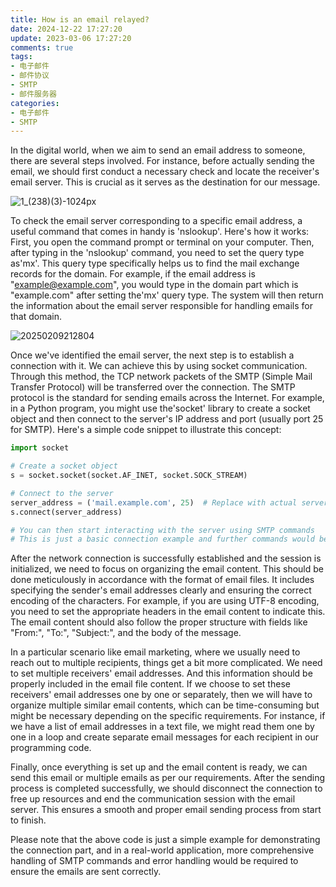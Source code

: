 ```yaml
---
title: How is an email relayed?
date: 2024-12-22 17:27:20
update: 2023-03-06 17:27:20
comments: true
tags:
- 电子邮件
- 邮件协议
- SMTP
- 邮件服务器
categories:
- 电子邮件
- SMTP
---
```



In the digital world, when we aim to send an email address to someone, there are several steps involved. For instance, before actually sending the email, we should first conduct a necessary check and locate the receiver's email server. This is crucial as it serves as the destination for our message.


![1_(238)(3)-1024px](https://s2.loli.net/2025/02/09/KgNuAh2tLGxF7MB.jpg)

To check the email server corresponding to a specific email address, a useful command that comes in handy is 'nslookup'. Here's how it works: First, you open the command prompt or terminal on your computer. Then, after typing in the 'nslookup' command, you need to set the query type as'mx'. This query type specifically helps us to find the mail exchange records for the domain. For example, if the email address is "example@example.com", you would type in the domain part which is "example.com" after setting the'mx' query type. The system will then return the information about the email server responsible for handling emails for that domain.

![20250209212804](https://s2.loli.net/2025/02/09/Kzp9rqIWTOLtehn.png)

Once we've identified the email server, the next step is to establish a connection with it. We can achieve this by using socket communication. Through this method, the TCP network packets of the SMTP (Simple Mail Transfer Protocol) will be transferred over the connection. The SMTP protocol is the standard for sending emails across the Internet. For example, in a Python program, you might use the'socket' library to create a socket object and then connect to the server's IP address and port (usually port 25 for SMTP). Here's a simple code snippet to illustrate this concept:

```python
import socket

# Create a socket object
s = socket.socket(socket.AF_INET, socket.SOCK_STREAM)

# Connect to the server
server_address = ('mail.example.com', 25)  # Replace with actual server address and port
s.connect(server_address)

# You can then start interacting with the server using SMTP commands
# This is just a basic connection example and further commands would be needed for a full email sending process
```

After the network connection is successfully established and the session is initialized, we need to focus on organizing the email content. This should be done meticulously in accordance with the format of email files. It includes specifying the sender's email addresses clearly and ensuring the correct encoding of the characters. For example, if you are using UTF-8 encoding, you need to set the appropriate headers in the email content to indicate this. The email content should also follow the proper structure with fields like "From:", "To:", "Subject:", and the body of the message.

In a particular scenario like email marketing, where we usually need to reach out to multiple recipients, things get a bit more complicated. We need to set multiple receivers' email addresses. And this information should be properly included in the email file content. If we choose to set these receivers' email addresses one by one or separately, then we will have to organize multiple similar email contents, which can be time-consuming but might be necessary depending on the specific requirements. For instance, if we have a list of email addresses in a text file, we might read them one by one in a loop and create separate email messages for each recipient in our programming code.

Finally, once everything is set up and the email content is ready, we can send this email or multiple emails as per our requirements. After the sending process is completed successfully, we should disconnect the connection to free up resources and end the communication session with the email server. This ensures a smooth and proper email sending process from start to finish.

Please note that the above code is just a simple example for demonstrating the connection part, and in a real-world application, more comprehensive handling of SMTP commands and error handling would be required to ensure the emails are sent correctly. 
